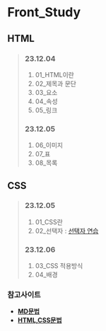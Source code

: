 # Front_Study 
 

## HTML
  
>### 23.12.04
>1. 01_HTML이란   
>2. 02_제목과 문단   
>3. 03_요소   
>4. 04_속성   
>5. 05_링크   
>
>   
>### 23.12.05
>1. 06_이미지   
>2. 07_표   
>3. 08_목록     
>   

   
## CSS
  
>### 23.12.05
>1. 01_CSS란   
>2. 02_선택자 : [선택자 연습](https://flukeout.github.io)   
>
>
>### 23.12.06
>1. 03_CSS 적용방식
>2. 04_배경 
>

### 참고사이트
+ **[MD문법](https://www.markdownguide.org/)**
+ **[HTML,CSS문법](https://developer.mozilla.org/ko/docs/Learn/CSS)**